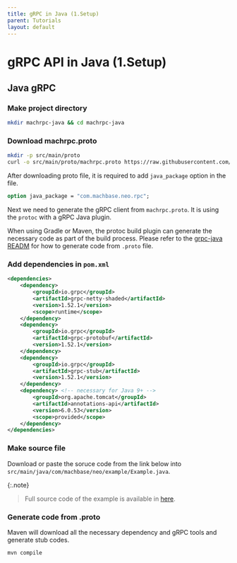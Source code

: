 ```yaml
---
title: gRPC in Java (1.Setup)
parent: Tutorials
layout: default
---
```


# gRPC API in Java (1.Setup)

## Java gRPC

### Make project directory

```sh
mkdir machrpc-java && cd machrpc-java
```


### Download machrpc.proto

```sh
mkdir -p src/main/proto
curl -o src/main/proto/machrpc.proto https://raw.githubusercontent.com/machbase/neo-grpc/main/proto/machrpc.proto
```

After downloading proto file, it is required to add `java_package` option in the file.

```proto
option java_package = "com.machbase.neo.rpc";
```

Next we need to generate the gRPC client from `machrpc.proto`. It is using the `protoc` with a gRPC Java plugin.

When using Gradle or Maven, the protoc build plugin can generate the necessary code as part of the build process.
Please refer to the [grpc-java READM](https://github.com/grpc/grpc-java/blob/master/README.md) 
for how to generate code from `.proto` file.

### Add dependencies in `pom.xml`

```xml
<dependencies>
    <dependency>
        <groupId>io.grpc</groupId>
        <artifactId>grpc-netty-shaded</artifactId>
        <version>1.52.1</version>
        <scope>runtime</scope>
    </dependency>
    <dependency>
        <groupId>io.grpc</groupId>
        <artifactId>grpc-protobuf</artifactId>
        <version>1.52.1</version>
    </dependency>
    <dependency>
        <groupId>io.grpc</groupId>
        <artifactId>grpc-stub</artifactId>
        <version>1.52.1</version>
    </dependency>
    <dependency> <!-- necessary for Java 9+ -->
        <groupId>org.apache.tomcat</groupId>
        <artifactId>annotations-api</artifactId>
        <version>6.0.53</version>
        <scope>provided</scope>
    </dependency>
</dependencies>
```

### Make source file

Download or paste the soruce code from the link below into `src/main/java/com/machbase/neo/example/Example.java`.

{:.note}
> Full source code of the example is available in [here](/examples/java/grpc/).

### Generate code from .proto

Maven will download all the necessary dependency and gRPC tools and generate stub codes.

```
mvn compile
```

